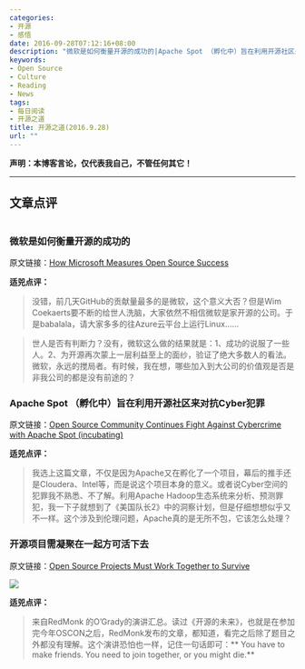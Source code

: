 ```yaml
---
categories:
- 开源
- 感悟
date: 2016-09-28T07:12:16+08:00
description: "微软是如何衡量开源的成功的|Apache Spot （孵化中）旨在利用开源社区来对抗Cyber犯罪|开源项目需凝聚在一起方可活下去"
keywords:
- Open Source
- Culture
- Reading
- News
tags:
- 每日阅读
- 开源之道
title: 开源之道(2016.9.28)
url: ""
---
```


**声明：本博客言论，仅代表我自己，不管任何其它！**

---

## 文章点评

![]()

### 微软是如何衡量开源的成功的
 
原文链接：[How Microsoft Measures Open Source Success](http://www.datamation.com/open-source/how-microsoft-measures-open-source-success.html)

**适兕点评：**

> 没错，前几天GitHub的贡献量最多的是微软，这个意义大否？但是Wim Coekaerts要不断的给世人洗脑，大家依然不相信微软是家开源的公司。于是babalala，请大家多多的往Azure云平台上运行Linux......

> 世人是否有判断力？没有，微软这么做的结果就是：1、成功的说服了一些人。2、为开源再次蒙上一层利益至上的面纱，验证了绝大多数人的看法。微软，永远的搅局者。有时候，我在想，哪些加入到大公司的价值观是否是非我公司的都是没有前途的？

### Apache Spot （孵化中）旨在利用开源社区来对抗Cyber犯罪

原文链接：[Open Source Community Continues Fight Against Cybercrime with Apache Spot (incubating)](http://www.econotimes.com/Open-Source-Community-Continues-Fight-Against-Cybercrime-with-Apache-Spot-incubating-321200)

**适兕点评：**

> 我选上这篇文章，不仅是因为Apache又在孵化了一个项目，幕后的推手还是Cloudera、Intel等，而是说这个项目本身的意义。或者说Cyber空间的犯罪我不熟悉、不了解。利用Apache Hadoop生态系统来分析、预测罪犯，我一下子就想到了《美国队长2》中的洞察计划，但是仔细想想似乎又不一样。这个涉及到伦理问题，Apache真的是无所不包，它该怎么处理？

### 开源项目需凝聚在一起方可活下去

原文链接：[Open Source Projects Must Work Together to Survive](https://www.linux.com/news/open-source-projects-must-work-together-survive)

![](https://www.linux.com/sites/lcom/files/styles/rendered_file/public/stephen-ogrady.png?itok=hzlx4xut)

**适兕点评：**

> 来自RedMonk 的O’Grady的演讲汇总。读过《开源的未来》，也就是在参加完今年OSCON之后，RedMonk发布的文章，都知道，看完之后除了题目之外都没有理解。这个演讲恐怕也一样，记住一句话即可：** You have to make friends. You need to join together, or you might die.**